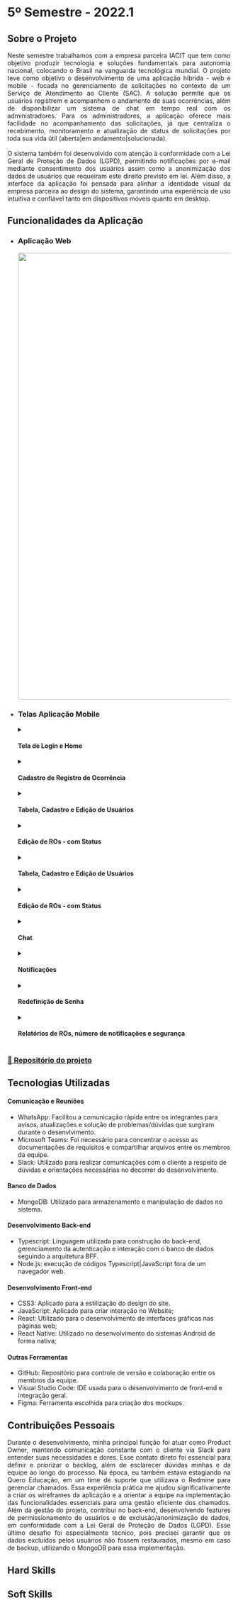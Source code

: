 # 5º Semestre - 2022.1

## Sobre o Projeto
<div align="justify">
    Neste semestre trabalhamos com a empresa parceira IACIT que tem como objetivo produzir tecnologia e soluções fundamentais para autonomia nacional, colocando o Brasil na vanguarda tecnológica mundial.
    O projeto teve como objetivo o desenvolvimento de uma aplicação híbrida - web e mobile -  focada no gerenciamento de solicitações no contexto de um Serviço de Atendimento ao Cliente (SAC). 
    A solução permite que os usuários registrem e acompanhem o andamento de suas ocorrências, além de disponibilizar um sistema de chat em tempo real com os administradores. Para os administradores, a aplicação oferece mais facilidade no acompanhamento das solicitações, já que centraliza o recebimento, monitoramento e atualização de status de solicitações por toda sua vida útil (aberta|em andamento|solucionada).
    <br><br>
    O sistema também foi desenvolvido com atenção à conformidade com a Lei Geral de Proteção de Dados (LGPD), permitindo notificações por e-mail mediante consentimento dos usuários assim como a anonimização dos dados de usuários que requeiram este direito previsto em lei. Além disso, a interface da aplicação foi pensada para alinhar a identidade visual da empresa parceira ao design do sistema, garantindo uma experiência de uso intuitiva e confiável tanto em dispositivos móveis quanto em desktop. 
</div>

## Funcionalidades da Aplicação

<div align="left">
  <ul>
  <li><h3 align="left">Aplicação Web</h3></li>
  <img src="https://github.com/inodevs-5/Reportify_Doc/blob/main/Sprint-4/Imagens/VersaoWeb.gif" width="1008px">
  
<li><h3  align="left">Telas Aplicação Mobile</h3></li>
    <details>
        <summary>
            <h4 align="left">Tela de Login e Home</h4>
        </summary>
        <img src="https://github.com/inodevs-5/Reportify_Doc/blob/main/Sprint-1/Imagens/TabelaRO.gif" width="1008px">
    </details>

  <details>
    <summary>
        <h4 align="left">Cadastro de Registro de Ocorrência</h4>
    </summary>
    <img src="https://github.com/inodevs-5/Reportify_Doc/blob/main/Sprint-1/Imagens/CadastroRO.gif" width="1008px">
  </details>

  <details>
    <summary>
        <h4 align="left">Tabela, Cadastro e Edição de Usuários</h4>
    </summary>
    <img src="https://github.com/inodevs-5/Reportify_Doc/blob/main/Sprint-2/Imagens/Usuarios.gif" width="1008px">
  </details>

  <details>
    <summary>
        <h4 align="left">Edição de ROs - com Status</h4>
    </summary>
    <img src="https://github.com/inodevs-5/Reportify_Doc/blob/main/Sprint-2/Imagens/EdicaoROs.gif" width="1008px">
  </details>

  <details>
    <summary>
      <h4 align="left">Tabela, Cadastro e Edição de Usuários</h4>
    </summary>
    <img src="https://github.com/inodevs-5/Reportify_Doc/blob/main/Sprint-2/Imagens/Usuarios.gif" width="1008px">
  </details>

  <details>
    <summary>
      <h4 align="left">Edição de ROs - com Status</h4>
    </summary>
    <img src="https://github.com/inodevs-5/Reportify_Doc/blob/main/Sprint-2/Imagens/EdicaoROs.gif" width="1008px">
  </details>

  <details>
    <summary>
      <h4 align="left">Chat</h4>
    </summary>
    <img src="https://github.com/inodevs-5/Reportify_Doc/blob/main/Sprint-3/Imagens/Chat.gif" width="1008px">
  </details>

  <details>
    <summary>
      <h4 align="left">Notificações</h4>
    </summary>
    <img src="https://github.com/inodevs-5/Reportify_Doc/blob/main/Sprint-3/Imagens/Notificacoes.gif" width="1008px">
  </details>

  <details>
    <summary>
      <h4 align="left">Redefinição de Senha</h4>
    </summary>
    <img src="https://github.com/inodevs-5/Reportify_Doc/blob/main/Sprint-3/Imagens/RedefinicaoSenha.gif" width="1008px">
  </details>

  <details>
    <summary>
      <h4 align="left">Relatórios de ROs, número de notificações e segurança</h4>
    </summary>
    <img src="https://github.com/inodevs-5/Reportify_Doc/blob/main/Sprint-4/Imagens/RelatorioESeguranca.gif" width="1008px">
  </details>
  </ul>
</div>

### [📂 Repositório do projeto](https://github.com/inodevs-5)

## Tecnologias Utilizadas

#### Comunicação e Reuniões
   - WhatsApp: Facilitou a comunicação rápida entre os integrantes para avisos, atualizações e solução de problemas/dúvidas que surgiram durante o desenvlvimento.
   - Microsoft Teams: Foi necessário para concentrar o acesso as documentações de requisitos e compartilhar arquivos entre os membros da equipe.
   - Slack: Utilizado para realizar comunicações com o cliente a respeito de dúvidas e orientações necessárias no decorrer do desenvolvimento.
   
   #### Banco de Dados
   - MongoDB: Utilizado para armazenamento e manipulação de dados no sistema.
   
   #### Desenvolvimento Back-end
   - Typescript: Linguagem utilizada para construção do back-end, gerenciamento da autenticação e interação com o banco de dados seguindo a arquitetura BFF.
   - Node.js: execução de códigos Typescript|JavaScript fora de um navegador web.
   
   #### Desenvolvimento Front-end
   - CSS3: Aplicado para a estilização do design do site.
   - JavaScript: Aplicado para criar interação no Website;
   - React: Utilizado para o desenvolvimento de interfaces gráficas nas páginas web;
   - React Native: Utilizado no desenvolvimento do sistemas Android de forma nativa;
   
   #### Outras Ferramentas
   - GitHub: Repositório para controle de versão e colaboração entre os membros da equipe.
   - Visual Studio Code: IDE usada para o desenvolvimento de front-end e integração geral.
   - Figma: Ferramenta escolhida para criação dos mockups.

## Contribuições Pessoais

<div align="justify">
  Durante o desenvolvimento, minha principal função foi atuar como Product Owner, mantendo comunicação constante com o cliente via Slack para entender suas necessidades e dores. Esse contato direto foi essencial para definir e priorizar o backlog, além de esclarecer dúvidas minhas e da equipe ao longo do processo. Na época, eu também estava estagiando na Quero Educação, em um time de suporte que utilizava o Redmine para gerenciar chamados. Essa experiência prática me ajudou significativamente a criar os wireframes da aplicação e a orientar a equipe na implementação das funcionalidades essenciais para uma gestão eficiente dos chamados. Além da gestão do projeto, contribuí no back-end, desenvolvendo features de permissionamento de usuários e de exclusão/anonimização de dados, em conformidade com a Lei Geral de Proteção de Dados (LGPD). Esse último desafio foi especialmente técnico, pois precisei garantir que os dados excluídos pelos usuários não fossem restaurados, mesmo em caso de backup, utilizando o MongoDB para essa implementação.
</div>

## Hard Skills

<div align="left">

</div>

## Soft Skills

<div align="justify">
  
</div>
 